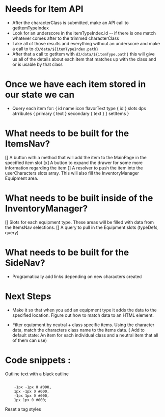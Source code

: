 # Needs for Item API

* After the characterClass is submitted, make an API call to getItemTypeIndex
* Look for an underscore in the itemTypeIndex.id -- if there is one match whatever comes after to the trimmed characterClass
* Take all of those results and everything without an underscore and make a call to to `d3/data/${itemTypeIndex.path}`
* After that a call to getItem with `d3/data/${itemType.path}` this will give us all of the details about each item that matches up with the class and or is usable by that class


# Once we have each item stored in our state we can 

* Query each item for: {
    id
    name
    icon
    flavorText
    type {
        id
    }
    slots
    dps
    atrributes {
        primary {
            text
        }
        secondary {
            text
        }
    }
    setItems
}

# What needs to be built for the ItemsNav? 
[] A button with a method that will add the item to the MainPage in the specified item slot
[x] A button to expand the drawer for some more information regarding the item
[] A resolver to push the item into the userCharacters slots array. This will also fill the InventoryManager Equipment area. 

# What needs to be built inside of the InventoryManager?
[] Slots for each equipment type. These areas will be filled with data from the ItemsNav selections.
[] A query to pull in the Equipment slots (typeDefs, query)

# What needs to be built for the SideNav?
* Programatically add links depending on new characters created

# Next Steps
- Make it so that when you add an equipment type it adds the data to the specified location. Figure out how to match data to an HTML element. 

- Filter equipment by neutral + class specific items. Using the character data, match the characters class name to the items data.
( Add to default state: An item for each individual class and a neutral item that all of them can use)



# Code snippets : 

Outline text with a black outline
``` 

    -1px -1px 0 #000,
    1px -1px 0 #000,
    -1px 1px 0 #000,
    1px 1px 0 #000;

```

Reset a tag styles
```


```